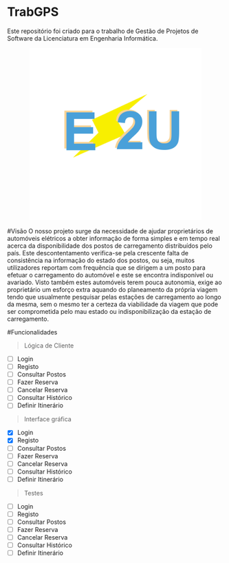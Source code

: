 # TrabGPS
Este repositório foi criado para o trabalho de Gestão de Projetos de Software da Licenciatura em Engenharia Informática.
<div align="center">
  <img width = "400px" height = "400px" src="src//main//resources//img//E2U.png">
</div>

#Visão
O nosso projeto surge da necessidade de ajudar proprietários de automóveis elétricos a obter informação de forma simples e em tempo real acerca da disponibilidade dos postos de carregamento distribuídos pelo país. Este descontentamento verifica-se pela crescente falta de consistência na informação do estado dos postos, ou seja, muitos utilizadores reportam com frequência que se dirigem a um posto para efetuar o carregamento do automóvel e este se encontra indisponível ou avariado.
Visto também estes automóveis terem pouca autonomia, exige ao proprietário um esforço extra aquando do planeamento da própria viagem tendo que usualmente pesquisar pelas estações de carregamento ao longo da mesma, sem o mesmo ter a certeza da viabilidade da viagem que pode ser comprometida pelo mau estado ou indisponibilização da estação de carregamento.

#Funcionalidades
> Lógica de Cliente
- [ ] Login
- [ ] Registo
- [ ] Consultar Postos
- [ ] Fazer Reserva
- [ ] Cancelar Reserva
- [ ] Consultar Histórico
- [ ] Definir Itinerário
> Interface gráfica
- [X] Login
- [X] Registo
- [ ] Consultar Postos
- [ ] Fazer Reserva
- [ ] Cancelar Reserva
- [ ] Consultar Histórico
- [ ] Definir Itinerário
> Testes
- [ ] Login
- [ ] Registo
- [ ] Consultar Postos
- [ ] Fazer Reserva
- [ ] Cancelar Reserva
- [ ] Consultar Histórico
- [ ] Definir Itinerário
